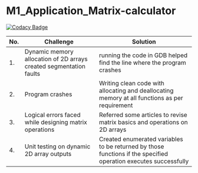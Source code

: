 # M1_Application_Matrix-calculator

[![Codacy Badge](https://api.codacy.com/project/badge/Grade/b5268ced80324df58f27c042cb5d0a00)](https://app.codacy.com/gh/chaitanya1221/M1_Application_Matrix-calculator?utm_source=github.com&utm_medium=referral&utm_content=chaitanya1221/M1_Application_Matrix-calculator&utm_campaign=Badge_Grade_Settings)

















| No. | Challenge | Solution
|-----|-----------|--------
|1. | Dynamic memory allocation of 2D arrays created segmentation faults| running the code in GDB helped find the line where the program crashes
|2. | Program crashes | Writing clean code with allocating and deallocating memory at all functions as per requirement|
|3. | Logical errors faced while designing matrix operations| Referred some articles to revise matrix basics and operations on 2D arrays
|4. | Unit testing on dynamic 2D array outputs| Created enumerated variables to be returned by those functions if the specified operation executes successfully
